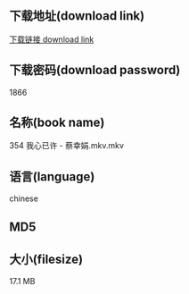 ## 下载地址(download link)
[下载链接 download link](https://voluble-croquembouche-d321dc.netlify.app/?s=354+%E6%88%91%E5%BF%83%E5%B7%B2%E8%AE%B8+-+%E8%94%A1%E5%B9%B8%E5%A8%9F.mkv)

## 下载密码(download password)
1866

## 名称(book name)
354 我心已许 - 蔡幸娟.mkv.mkv

## 语言(language)
chinese

## MD5


## 大小(filesize)
17.1 MB

